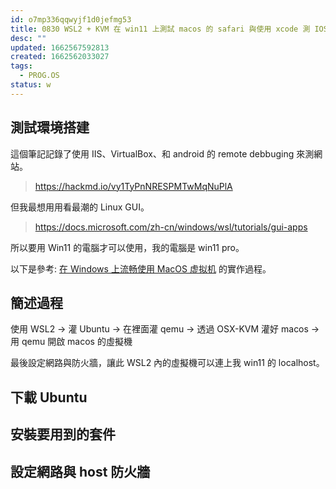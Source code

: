 ```yaml
---
id: o7mp336qqwyjf1d0jefmg53
title: 0830 WSL2 + KVM 在 win11 上測試 macos 的 safari 與使用 xcode 測 IOS
desc: ""
updated: 1662567592813
created: 1662562033027
tags:
  - PROG.OS
status: w
---
```


## 測試環境搭建

這個筆記記錄了使用 IIS、VirtualBox、和 android 的 remote debbuging 來測網站。

> https://hackmd.io/vy1TyPnNRESPMTwMqNuPlA

但我最想用用看最潮的 Linux GUI。

> https://docs.microsoft.com/zh-cn/windows/wsl/tutorials/gui-apps

所以要用 Win11 的電腦才可以使用，我的電腦是 win11 pro。

以下是參考: [在 Windows 上流畅使用 MacOS 虚拟机](https://blog.hal.wang/7afa8fc1/) 的實作過程。

## 簡述過程

使用 WSL2 -> 灌 Ubuntu -> 在裡面灌 qemu -> 透過 OSX-KVM 灌好 macos -> 用 qemu 開啟 macos 的虛擬機

最後設定網路與防火牆，讓此 WSL2 內的虛擬機可以連上我 win11 的 localhost。

## 下載 Ubuntu

## 安裝要用到的套件

## 設定網路與 host 防火牆
